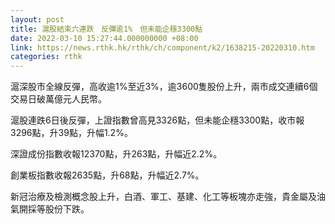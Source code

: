 ```yaml
---
layout: post
title: 滬股結束六連跌　反彈逾1%　但未能企穩3300點
date: 2022-03-10 15:27:44.000000000 +08:00
link: https://news.rthk.hk/rthk/ch/component/k2/1638215-20220310.htm
categories: rthk
---
```


滬深股市全線反彈，高收逾1%至近3%，逾3600隻股份上升，兩市成交連續6個交易日破萬億元人民幣。

滬股連跌6日後反彈，上證指數曾高見3326點，但未能企穩3300點，收市報3296點，升39點，升幅1.2%。

深證成份指數收報12370點，升263點，升幅近2.2%。

創業板指數收報2635點，升68點，升幅近2.7%。

新冠治療及檢測概念股上升，白酒、軍工、基建、化工等板塊亦走強，貴金屬及油氣開採等股份下跌。
